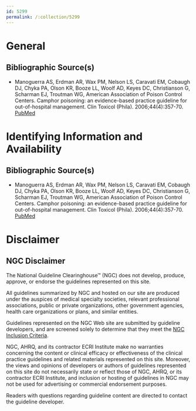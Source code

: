 ```yaml
---
id: 5299
permalink: /:collection/5299
---
```


# General

## Bibliographic Source(s)

- Manoguerra AS, Erdman AR, Wax PM, Nelson LS, Caravati EM, Cobaugh DJ, Chyka PA, Olson KR, Booze LL, Woolf AD, Keyes DC, Christianson G, Scharman EJ, Troutman WG, American Association of Poison Control Centers. Camphor poisoning: an evidence-based practice guideline for out-of-hospital management. Clin Toxicol (Phila). 2006;44(4):357-70. [ PubMed ](http://www.ncbi.nlm.nih.gov/entrez/query.fcgi?cmd=Retrieve&db=pubmed&dopt=Abstract&list_uids=16809137)

# Identifying Information and Availability

## Bibliographic Source(s)

- Manoguerra AS, Erdman AR, Wax PM, Nelson LS, Caravati EM, Cobaugh DJ, Chyka PA, Olson KR, Booze LL, Woolf AD, Keyes DC, Christianson G, Scharman EJ, Troutman WG, American Association of Poison Control Centers. Camphor poisoning: an evidence-based practice guideline for out-of-hospital management. Clin Toxicol (Phila). 2006;44(4):357-70. [ PubMed ](http://www.ncbi.nlm.nih.gov/entrez/query.fcgi?cmd=Retrieve&db=pubmed&dopt=Abstract&list_uids=16809137)

# Disclaimer

## NGC Disclaimer

The National Guideline Clearinghouse™ (NGC) does not develop, produce, approve, or endorse the guidelines represented on this site.

All guidelines summarized by NGC and hosted on our site are produced under the auspices of medical specialty societies, relevant professional associations, public or private organizations, other government agencies, health care organizations or plans, and similar entities.

Guidelines represented on the NGC Web site are submitted by guideline developers, and are screened solely to determine that they meet the [NGC Inclusion Criteria](/help-and-about/summaries/inclusion-criteria).

NGC, AHRQ, and its contractor ECRI Institute make no warranties concerning the content or clinical efficacy or effectiveness of the clinical practice guidelines and related materials represented on this site. Moreover, the views and opinions of developers or authors of guidelines represented on this site do not necessarily state or reflect those of NGC, AHRQ, or its contractor ECRI Institute, and inclusion or hosting of guidelines in NGC may not be used for advertising or commercial endorsement purposes.

Readers with questions regarding guideline content are directed to contact the guideline developer.

